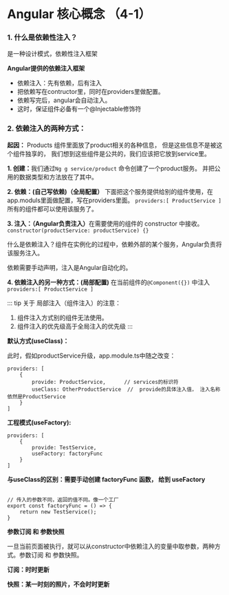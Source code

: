 # Angular 核心概念 （4-1）

<h3>1. 什么是依赖性注入？ </h3>

是一种设计模式，依赖性注入框架

 <b>Angular提供的依赖注入框架 </b>

- 依赖注入：先有依赖，后有注入
- 把依赖写在contructor里，同时在providers里做配置。 
- 依赖写完后，angular会自动注入。
- 这时，保证组件必备有一个@Injectable修饰符

<h3>2. 依赖注入的两种方式： </h3>

 <b>起因：</b> Products 组件里面放了product相关的各种信息，
但是这些信息不是被这个组件独享的，
我们想到这些组件是公共的，我们应该把它放到service里。

<b>1. 创建：</b>我们通过```Ng g service/product``` 命令创建了一个product服务。 
并把公用的数据类型和方法放在了其中。

<b>2. 依赖：(自己写依赖)（全局配置）</b> 下面把这个服务提供给别的组件使用，在app.moduls里面做配置，写在providers里面。 ``` providers:[ ProductService ] ``` 所有的组件都可以使用该服务了。

<b>3. 注入：（Angular负责注入）</b>在需要使用的组件的 constructor 中接收。
``` constructor(productService: productService) {} ``` 

什么是依赖注入？组件在实例化的过程中，依赖外部的某个服务，Angular负责将该服务注入。

依赖需要手动声明，注入是Angular自动化的。

<b>4. 依赖注入的另一种方式：(局部配置)</b> 在当前组件的```@Component({})``` 中注入 ``` providers:[ ProductService ] ```

::: tip 关于 局部注入（组件注入）的注意：
1. 组件注入方式别的组件无法使用。
2. 组件注入的优先级高于全局注入的优先级
::: 

<b> 默认方式(useClass)： </b>

此时，假如productService升级，app.module.ts中随之改变：

```
providers: [
    {
        provide: ProductService,      // services的标识符
        useClass: OtherProductService  //  provide的具体注入值， 注入名称依然是ProductService 
    }
]
```

<b> 工程模式(useFactory): </b>

```
providers: [
    {
        provide: TestService,    
        useFactory: factoryFunc  
    }
]
```

<b> 与useClass的区别：需要手动创建 factoryFunc 函数， 给到 useFactory </b>

```

// 传入的参数不同，返回的值不同。像一个工厂
export const factoryFunc = () => {  
    return new TestService();
}

```


<b> 参数订阅 和 参数快照 </b>

一旦当前页面被执行，就可以从constructor中依赖注入的变量中取参数，两种方式。参数订阅 和 参数快照。

<b>

订阅：时时更新

快照：某一时刻的照片，不会时时更新

</b>




